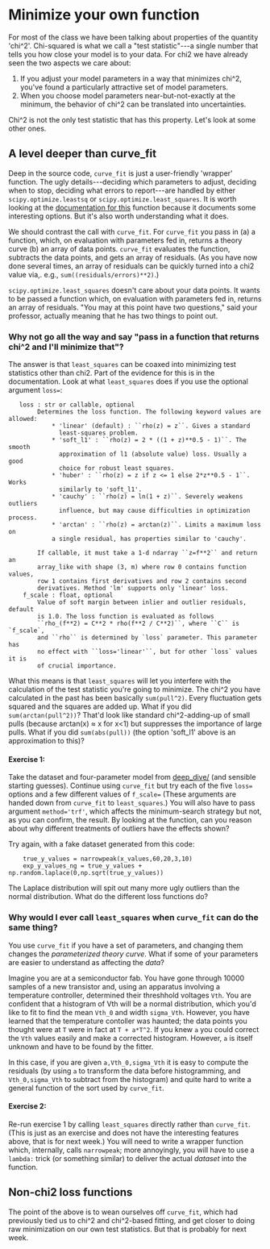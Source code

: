 # Minimize your own function

For most of the class we have been talking about properties of the quantity 'chi^2'.   Chi-squared is what we call a "test statistic"---a single number that tells you how close your model is to your data.  For chi2 we have already seen the two aspects we care about:

1. If you adjust your model parameters in a way that minimizes chi^2, you've found a particularly attractive set of model parameters.
2. When you choose model parameters near-but-not-exactly at the minimum, the behavior of chi^2 can be translated into uncertainties.

Chi^2 is not the only test statistic that has this property.  Let's look at some other ones.

## A level deeper than curve_fit

Deep in the source code, `curve_fit` is just a user-friendly 'wrapper' function.  The ugly details---deciding which parameters to adjust, deciding when to stop, deciding what errors to report---are handled by either  `scipy.optimize.leastsq` or  `scipy.optimize.least_squares`.  It is worth looking at the [documentation for this](https://docs.scipy.org/doc/scipy/reference/generated/scipy.optimize.least_squares.html#scipy.optimize.least_squares) function because it documents some interesting options.  But it's also worth understanding what it does.

We should contrast the call with `curve_fit`.  For `curve_fit` you pass in (a) a function, which, on evaluation with parameters fed in, returns a theory curve (b) an array of data points.  `curve_fit` evaluates the function, subtracts the data points, and gets an array of residuals.  (As you have now done several times, an array of residuals can be quickly turned into a chi2 value via,. e.g., `sum((residuals/errors)**2)`.)

`scipy.optimize.least_squares` doesn't care about your data points.  It wants to be passed a function which, on evaluation with parameters fed in, returns an array of residuals.  "You may at this point have two questions," said your professor, actually meaning that he has two things to point out.

### Why not go all the way and say "pass in a function that returns chi^2 and I'll minimize that"?

The answer is that `least_squares` can be coaxed into minimizing test statistics other than chi2.  Part of the evidence for this is in the documentation.  Look at what `least_squares` does if you use the optional argument `loss=`:

```
   loss : str or callable, optional
        Determines the loss function. The following keyword values are allowed:
            * 'linear' (default) : ``rho(z) = z``. Gives a standard
              least-squares problem.
            * 'soft_l1' : ``rho(z) = 2 * ((1 + z)**0.5 - 1)``. The smooth
              approximation of l1 (absolute value) loss. Usually a good
              choice for robust least squares.
            * 'huber' : ``rho(z) = z if z <= 1 else 2*z**0.5 - 1``. Works
              similarly to 'soft_l1'.
            * 'cauchy' : ``rho(z) = ln(1 + z)``. Severely weakens outliers
              influence, but may cause difficulties in optimization process.
            * 'arctan' : ``rho(z) = arctan(z)``. Limits a maximum loss on
            a single residual, has properties similar to 'cauchy'.

        If callable, it must take a 1-d ndarray ``z=f**2`` and return an
        array_like with shape (3, m) where row 0 contains function values,
        row 1 contains first derivatives and row 2 contains second
        derivatives. Method 'lm' supports only 'linear' loss.
    f_scale : float, optional
        Value of soft margin between inlier and outlier residuals, default
        is 1.0. The loss function is evaluated as follows
        ``rho_(f**2) = C**2 * rho(f**2 / C**2)``, where ``C`` is `f_scale`,
        and ``rho`` is determined by `loss` parameter. This parameter has
        no effect with ``loss='linear'``, but for other `loss` values it is
        of crucial importance.

```

What this means is that `least_squares` will let you interfere with the calculation of the test statistic you're going to minimize.  The chi^2 you have calculated in the past has been basically `sum(pull^2)`.  Every fluctuation gets squared and the squares are added up.   What if you did `sum(arctan(pull^2))`?  That'd look like standard chi^2-adding-up of small pulls (because arctan(x) &asymp; x for x<1) but suppresses the importance of large pulls.  What if you did `sum(abs(pull))` (the option 'soft_l1' above is an approximation to this)?

#### Exercise 1:
Take the dataset and four-parameter model from [deep_dive/](deep_dive/) (and sensible starting guesses). Continue using `curve_fit` but try each of the five `loss=` options and a few different values of `f_scale=` (These arguments are handed down from `curve_fit` to `least_squares`.)  You will also have to pass argument `method='trf'`, which affects the minimum-search strategy but not, as you can confirm, the result.  By looking at the function, can you reason about why different treatments of outliers have the effects shown?

Try again, with a fake dataset generated from this code:
```
	true_y_values = narrowpeak(x_values,60,20,3,10)
	exp_y_values_ng = true_y_values + np.random.laplace(0,np.sqrt(true_y_values))
```

The Laplace distribution will spit out many more ugly outliers than the normal distribution.  What do the different loss functions do?

### Why would I ever call `least_squares` when `curve_fit` can do the same thing?

You use `curve_fit` if you have a set of parameters, and changing them changes the _parameterized theory curve_.  What if some of your parameters are easier to understand as affecting the _data_?

Imagine you are at a semiconductor fab.  You have gone through 10000 samples of a new transistor and, using an apparatus involving a temperature controller, determined their threshhold voltages `Vth`.  You are confident that a histogram of Vth will be a normal distribution, which you'd like to fit to find the mean `Vth_0` and width `sigma_Vth`.  However, you have learned that the temperature contoller was haunted; the data points you thought were at `T` were in fact at `T + a*T^2`.  If you knew `a` you could correct the `Vth` values easily and make a corrected histogram.  However, `a` is itself unknown and have to be found by the fitter.  

In this case, if you are given `a,Vth_0,sigma_Vth` it is easy to compute the residuals (by using `a` to transform the data before histogramming, and `Vth_0,sigma_Vth` to subtract from the histogram) and quite hard to write a general function of the sort used by `curve_fit`.  


#### Exercise 2:

Re-run exercise 1 by calling `least_squares` directly rather than `curve_fit`.  (This is just as an exercise and does not have the interesting features above, that is for next week.)  You will need to write a wrapper function which, internally, calls `narrowpeak`; more annoyingly, you will have to use a `lambda:` trick (or something similar) to deliver the actual *dataset* into the function.

## Non-chi2 loss functions

The point of the above is to wean ourselves off `curve_fit`, which had previously tied us to chi^2 and chi^2-based fitting, and get closer to doing raw minimization on our own test statistics.  But that is probably for next week.
